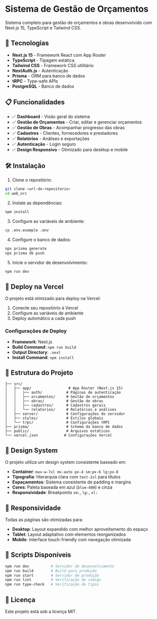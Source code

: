 # Sistema de Gestão de Orçamentos

Sistema completo para gestão de orçamentos e obras desenvolvido com Next.js 15, TypeScript e Tailwind CSS.

## 🚀 Tecnologias

- **Next.js 15** - Framework React com App Router
- **TypeScript** - Tipagem estática
- **Tailwind CSS** - Framework CSS utilitário
- **NextAuth.js** - Autenticação
- **Prisma** - ORM para banco de dados
- **tRPC** - Type-safe APIs
- **PostgreSQL** - Banco de dados

## 📋 Funcionalidades

- ✅ **Dashboard** - Visão geral do sistema
- ✅ **Gestão de Orçamentos** - Criar, editar e gerenciar orçamentos
- ✅ **Gestão de Obras** - Acompanhar progresso das obras
- ✅ **Cadastros** - Clientes, fornecedores e prestadores
- ✅ **Relatórios** - Análises e exportações
- ✅ **Autenticação** - Login seguro
- ✅ **Design Responsivo** - Otimizado para desktop e mobile

## 🛠️ Instalação

1. Clone o repositório:
```bash
git clone <url-do-repositorio>
cd web_orc
```

2. Instale as dependências:
```bash
npm install
```

3. Configure as variáveis de ambiente:
```bash
cp .env.example .env
```

4. Configure o banco de dados:
```bash
npx prisma generate
npx prisma db push
```

5. Inicie o servidor de desenvolvimento:
```bash
npm run dev
```

## 🚀 Deploy na Vercel

O projeto está otimizado para deploy na Vercel:

1. Conecte seu repositório à Vercel
2. Configure as variáveis de ambiente
3. Deploy automático a cada push

### Configurações de Deploy

- **Framework**: Next.js
- **Build Command**: `npm run build`
- **Output Directory**: `.next`
- **Install Command**: `npm install`

## 📁 Estrutura do Projeto

```
├── src/
│   ├── app/                 # App Router (Next.js 15)
│   │   ├── auth/           # Páginas de autenticação
│   │   ├── orcamentos/     # Gestão de orçamentos
│   │   ├── obras/          # Gestão de obras
│   │   ├── cadastros/      # Cadastros gerais
│   │   └── relatorios/     # Relatórios e análises
│   ├── server/             # Configurações do servidor
│   ├── styles/             # Estilos globais
│   └── trpc/               # Configurações tRPC
├── prisma/                 # Schema do banco de dados
├── public/                 # Arquivos estáticos
└── vercel.json            # Configurações Vercel
```

## 🎨 Design System

O projeto utiliza um design system consistente baseado em:

- **Container**: `max-w-7xl mx-auto px-4 sm:px-6 lg:px-8`
- **Tipografia**: Hierarquia clara com `text-2xl` para títulos
- **Espaçamentos**: Sistema consistente de padding e margins
- **Cores**: Paleta baseada em azul (`blue-600`) e cinza
- **Responsividade**: Breakpoints `sm:`, `lg:`, `xl:`

## 📱 Responsividade

Todas as páginas são otimizadas para:

- **Desktop**: Layout expandido com melhor aproveitamento do espaço
- **Tablet**: Layout adaptativo com elementos reorganizados
- **Mobile**: Interface touch-friendly com navegação otimizada

## 🔧 Scripts Disponíveis

```bash
npm run dev          # Servidor de desenvolvimento
npm run build        # Build para produção
npm run start        # Servidor de produção
npm run lint         # Verificação de código
npm run type-check   # Verificação de tipos
```

## 📄 Licença

Este projeto está sob a licença MIT.
